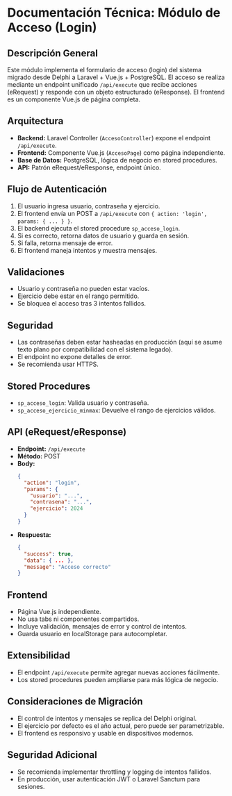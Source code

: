 # Documentación Técnica: Módulo de Acceso (Login)

## Descripción General
Este módulo implementa el formulario de acceso (login) del sistema migrado desde Delphi a Laravel + Vue.js + PostgreSQL. El acceso se realiza mediante un endpoint unificado `/api/execute` que recibe acciones (eRequest) y responde con un objeto estructurado (eResponse). El frontend es un componente Vue.js de página completa.

## Arquitectura
- **Backend:** Laravel Controller (`AccesoController`) expone el endpoint `/api/execute`.
- **Frontend:** Componente Vue.js (`AccesoPage`) como página independiente.
- **Base de Datos:** PostgreSQL, lógica de negocio en stored procedures.
- **API:** Patrón eRequest/eResponse, endpoint único.

## Flujo de Autenticación
1. El usuario ingresa usuario, contraseña y ejercicio.
2. El frontend envía un POST a `/api/execute` con `{ action: 'login', params: { ... } }`.
3. El backend ejecuta el stored procedure `sp_acceso_login`.
4. Si es correcto, retorna datos de usuario y guarda en sesión.
5. Si falla, retorna mensaje de error.
6. El frontend maneja intentos y muestra mensajes.

## Validaciones
- Usuario y contraseña no pueden estar vacíos.
- Ejercicio debe estar en el rango permitido.
- Se bloquea el acceso tras 3 intentos fallidos.

## Seguridad
- Las contraseñas deben estar hasheadas en producción (aquí se asume texto plano por compatibilidad con el sistema legado).
- El endpoint no expone detalles de error.
- Se recomienda usar HTTPS.

## Stored Procedures
- `sp_acceso_login`: Valida usuario y contraseña.
- `sp_acceso_ejercicio_minmax`: Devuelve el rango de ejercicios válidos.

## API (eRequest/eResponse)
- **Endpoint:** `/api/execute`
- **Método:** POST
- **Body:**
  ```json
  {
    "action": "login",
    "params": {
      "usuario": "...",
      "contrasena": "...",
      "ejercicio": 2024
    }
  }
  ```
- **Respuesta:**
  ```json
  {
    "success": true,
    "data": { ... },
    "message": "Acceso correcto"
  }
  ```

## Frontend
- Página Vue.js independiente.
- No usa tabs ni componentes compartidos.
- Incluye validación, mensajes de error y control de intentos.
- Guarda usuario en localStorage para autocompletar.

## Extensibilidad
- El endpoint `/api/execute` permite agregar nuevas acciones fácilmente.
- Los stored procedures pueden ampliarse para más lógica de negocio.

## Consideraciones de Migración
- El control de intentos y mensajes se replica del Delphi original.
- El ejercicio por defecto es el año actual, pero puede ser parametrizable.
- El frontend es responsivo y usable en dispositivos modernos.

## Seguridad Adicional
- Se recomienda implementar throttling y logging de intentos fallidos.
- En producción, usar autenticación JWT o Laravel Sanctum para sesiones.
